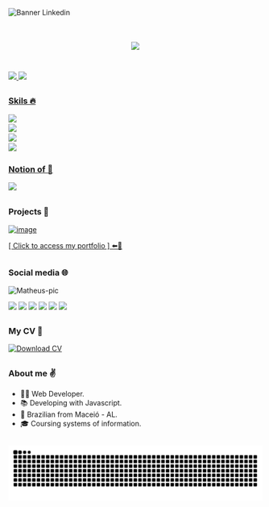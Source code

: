 ![Banner Linkedin](https://github.com/user-attachments/assets/8f40cc92-0890-495f-8a11-68d8f0d7eec1)

<h1 align="center">
    <img src="https://readme-typing-svg.herokuapp.com/?font=Righteous&size=35&center=true&vCenter=true&width=500&height=70&duration=4000&lines=Hello!+👋;+I'm+Matheus+Pedrosa!;"/>
</h1>

<div>
  <br>
  <a href="https://github.com/matheuspedrosam">
    <img height="180em" src="https://github-readme-stats-sigma-five.vercel.app/api?username=matheuspedrosam&show_icons=true&theme=dark&include_all_commits=true&count_private=true"/>
    <img height="180em" src="https://github-readme-stats-sigma-five.vercel.app/api/top-langs/?username=matheuspedrosam&layout=compact&langs_count=7&theme=dark"/>
</div>
    
##

<p align="center">
  
  ### Skils 🔥 
  <a href="https://skillicons.dev">
    <img src="https://skillicons.dev/icons?i=js,react,nodejs,html,css"/> <br>
    <img src="https://skillicons.dev/icons?i=nest,mongodb,mysql,sequelize,express"/> <br>
    <img src="https://skillicons.dev/icons?i=next,typescript,bootstrap,docker,firebase"/> <br>
    <img src="https://skillicons.dev/icons?i=windows,vscode,git,figma"/>
  </a>
</p>
  
<p align="center">
  <a href="https://skillicons.dev">
    
  ### Notion of 👀
  <img src="https://skillicons.dev/icons?i=ruby,py,unity,c#"/>
  </a>
</p>

##

### Projects 🧠

<a href="https://pedrosa-portfolio.web.app/">![image](https://github.com/user-attachments/assets/83664377-6f63-4b09-b022-c3692262ef28)</a>

<a href="https://pedrosa-portfolio.web.app/">[ Click to access my portfolio ] ⬅️🔗</a>

##

<div>
  
  ### Social media 🌐

  <p><img alt="Matheus-pic" width="112px" src="https://github.com/user-attachments/assets/d598decc-78c9-49e3-abcb-56344bc077f5"></p>
  <a href="https://pedrosa-portfolio.web.app/" target="_blank"><img src="https://img.shields.io/badge/Portfolio-%23000000.svg?style=for-the-badge&logo=firefox&logoColor=#FF7139" target="_blank"></a>
  <a href="https://www.linkedin.com/in/matheus-pedrosa2002/" target="_blank"><img src="https://img.shields.io/badge/-LinkedIn-%230077B5?style=for-the-badge&logo=linkedin&logoColor=white" target="_blank"></a>
  <a href="https://www.instagram.com/devpedrosam/" target="_blank"><img src="https://img.shields.io/badge/-Instagram-%23E4405F?style=for-the-badge&logo=instagram&logoColor=white" target="_blank"></a>
  <a href="https://www.youtube.com/@devpedrosam" target="_blank"><img src="https://img.shields.io/badge/YouTube-FF0000?style=for-the-badge&logo=youtube&logoColor=white" target="_blank"></a>
  <a href="https://www.discordapp.com/users/255294706563547136" target="_blank"><img src="https://img.shields.io/badge/Discord-7289DA?style=for-the-badge&logo=discord&logoColor=white" target="_blank"></a> 
  <a href="mailto:matheuspedrosa2002@gmail.com"><img src="https://img.shields.io/badge/-Gmail-%23333?style=for-the-badge&logo=gmail&logoColor=white" target="_blank"></a>
</div>

 ##

 <div>
  
  ### My CV 📄

  [![Download CV](https://img.shields.io/badge/Download%20CV-%230077B5?style=for-the-badge&logo=adobeacrobatreader&logoColor=white)](https://github.com/user-attachments/files/19541268/CV.pdf)

 </div>


 ##

   ### About me ✌️
- 👨‍💻 Web Developer.
- 📚 Developing with Javascript.
- 📍 Brazilian from Maceió - AL.
- 🎓 Coursing systems of information.

##

![github-contribution-grid-snake](https://github.com/matheuspedrosam/matheuspedrosam/blob/output/github-contribution-grid-snake.svg)
